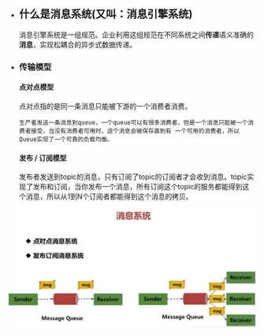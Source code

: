 - ## 什么是消息系统(又叫：消息引擎系统)

  消息引擎系统是一组规范。企业利用这组规范在不同系统之间**传递**语义准确的**消息**，实现松耦合的异步式数据传递。

  

- ### 传输模型
  #### 点对点模型

  点对点指的是同一条消息只能被下游的一个消费者消费。

  ```
  生产者发送一条消息到queue，一个queue可以有很多消费者，但是一个消息只能被一个消费者接受，当没有消费者可用时，这个消息会被保存直到有 一个可用的消费者，所以Queue实现了一个可靠的负载均衡。
  ```

  #### 发布 / 订阅模型

  发布者发送到topic的消息，只有订阅了topic的订阅者才会收到消息。topic实现了发布和订阅，当你发布一个消息，所有订阅这个topic的服务都能得到这个消息，所以从1到N个订阅者都能得到这个消息的拷贝。



![image-20201112155417040](basic-message-system.assets/image-20201112155417040.png)